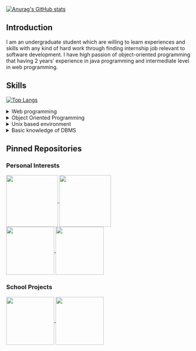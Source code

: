 [![Anurag's GitHub stats](https://github-readme-stats.vercel.app/api?username=eric2788&show_icons=true&theme=tokyonight)](https://github.com/anuraghazra/github-readme-stats)   

## Introduction

I am an undergraduate student which are willing to learn experiences and skills with any kind of hard work
through finding internship job relevant to software development. I have high passion of object-oriented
programming that having 2 years’ experience in java programming and intermediate level in web
programming.

## Skills

[![Top Langs](https://github-readme-stats.vercel.app/api/top-langs/?username=eric2788&theme=tokyonight&layout=compact)](https://github.com/anuraghazra/github-readme-stats)

<details>
  <summary>Web programming</summary>
  
- ASP .NET
- NodeJS
- Html
- CSS
- JavaScript
- Typescript
- VueJS

</details>

<details>
  <summary>Object Oriented Programming</summary>
  
- Java
- Kotlin
- C#
  
 </details>
 
 <details>
    <summary>Unix based environment</summary>
 
- Linux commands
- Shell script

</details>
  
<details>
  <summary>Basic knowledge of DBMS</summary>
  
  - Mongodb
  - MySQL
  
</details>
  
## Pinned Repositories

### Personal Interests

<a href="https://github.com/eric2788/ELDependenci">
  <img align="center" src="https://github-readme-stats.vercel.app/api/pin/?username=eric2788&repo=ELDependenci&theme=tokyonight" height="140" />
</a>
<a href="https://github.com/eric2788/bilibili-jimaku-filter">
  <img align="center" src="https://github-readme-stats.vercel.app/api/pin/?username=eric2788&repo=bilibili-jimaku-filter&theme=tokyonight" height="140" />
</a>
<br/>
<a href="https://github.com/eric2788/HyperNiteMC-Bot">
  <img align="center" src="https://github-readme-stats.vercel.app/api/pin/?username=eric2788&repo=HyperNiteMC-Bot&theme=tokyonight" height="130" />
</a>
<a href="https://github.com/eric2788/KotLib">
  <img align="center" src="https://github-readme-stats.vercel.app/api/pin/?username=eric2788&repo=KotLib&theme=tokyonight" height="130"/>
</a>

### School Projects

<a href="https://github.com/eric2788/sst-miniproject">
  <img align="center" src="https://github-readme-stats.vercel.app/api/pin/?username=eric2788&repo=sst-miniproject&theme=tokyonight" height="130"/>
</a>
<a href="https://github.com/eric2788/MemoApp">
  <img align="center" src="https://github-readme-stats.vercel.app/api/pin/?username=eric2788&repo=MemoApp&theme=tokyonight" height="130"/>
</a>





